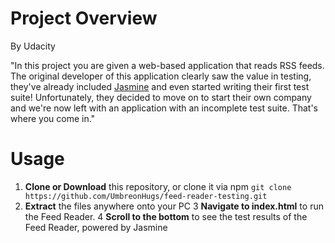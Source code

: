 # Project Overview
By Udacity

"In this project you are given a web-based application that reads RSS feeds. The original developer of this application clearly saw the value in testing, they've already included [Jasmine](http://jasmine.github.io/) and even started writing their first test suite! Unfortunately, they decided to move on to start their own company and we're now left with an application with an incomplete test suite. That's where you come in."

# Usage
1. **Clone or Download** this repository, or clone it via npm `git clone https://github.com/UmbreonHugs/feed-reader-testing.git`
2. **Extract** the files anywhere onto your PC
3 **Navigate to index.html** to run the Feed Reader.
4 **Scroll to the bottom** to see the test results of the Feed Reader, powered by Jasmine
